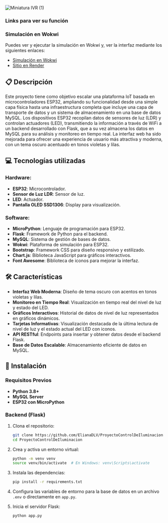 ![Miniatura IVR (1)](https://github.com/user-attachments/assets/0290406f-7b30-4855-a57c-80bfd41d62fe)

### Links para ver su función
### Simulación en Wokwi
Puedes ver y ejecutar la simulación en Wokwi y, ver la interfaz mediante los siguientes enlaces:
- [Simulación en Wokwi](https://wokwi.com/projects/410672224127161345)
- [Sitio en Render](https://proyectocontroldeiluminacion.onrender.com/)  

## 📋 Descripción
Este proyecto tiene como objetivo escalar una plataforma IoT basada en microcontroladores ESP32, ampliando su funcionalidad desde una simple capa física hasta una infraestructura completa que incluye una capa de transporte de datos y un sistema de almacenamiento en una base de datos MySQL. Los dispositivos ESP32 recopilan datos de sensores de luz (LDR) y controlan actuadores (LED), transmitiendo la información a través de WiFi a un backend desarrollado con Flask, que a su vez almacena los datos en MySQL para su análisis y monitoreo en tiempo real.
La interfaz web ha sido mejorada para ofrecer una experiencia de usuario más atractiva y moderna, con un tema oscuro acentuado en tonos violetas y lilas.

## 💻 Tecnologías utilizadas

### Hardware:
- **ESP32**: Microcontrolador.
- **Sensor de Luz LDR**: Sensor de luz.
- **LED**: Actuador.
- **Pantalla OLED SSD1306**: Display para visualización.

### Software:
- **MicroPython**: Lenguaje de programación para ESP32.
- **Flask**: Framework de Python para el backend.
- **MySQL**: Sistema de gestión de bases de datos.
- **Wokwi**: Plataforma de simulación para ESP32.
- **Bootstrap**: Framework CSS para diseño responsivo y estilizado.
- **Chart.js**: Biblioteca JavaScript para gráficos interactivos.
- **Font Awesome**: Biblioteca de iconos para mejorar la interfaz.

## 🛠️ Características
- **Interfaz Web Moderna**: Diseño de tema oscuro con acentos en tonos violetas y lilas.
- **Monitoreo en Tiempo Real**: Visualización en tiempo real del nivel de luz y estado del LED.
- **Gráficos Interactivos**: Historial de datos de nivel de luz representados en gráficos dinámicos.
- **Tarjetas Informativas**: Visualización destacada de la última lectura de nivel de luz y el estado actual del LED con iconos.
- **API RESTful**: Endpoints para insertar y obtener datos desde el backend Flask.
- **Base de Datos Escalable**: Almacenamiento eficiente de datos en MySQL.

## 🚀 Instalación

### Requisitos Previos
- **Python 3.8+**
- **MySQL Server**
- **ESP32 con MicroPython**

### Backend (Flask)
1. Clona el repositorio:
    ```bash
    git clone https://github.com/ElianaDLV/ProyectoControlDeIluminacion.git
    cd ProyectoControlDeIluminacion
    ```

2. Crea y activa un entorno virtual:
    ```bash
    python -m venv venv
    source venv/bin/activate  # En Windows: venv\Scripts\activate
    ```

3. Instala las dependencias:
    ```bash
    pip install -r requirements.txt
    ```

4. Configura las variables de entorno para la base de datos en un archivo `.env` o directamente en `app.py`.

5. Inicia el servidor Flask:
    ```bash
    python app.py
    ```
